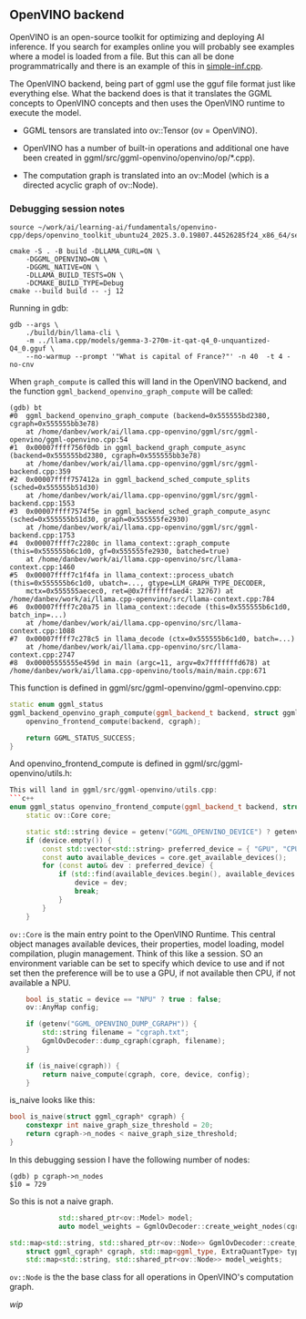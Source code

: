 ## OpenVINO backend
OpenVINO is an open-source toolkit for optimizing and deploying AI inference.
If you search for examples online you will probably see examples where a model
is loaded from a file. But this can all be done programmatrically and there
is an example of this in [simple-inf.cpp](../fundamentals/openvino-cpp/src/simple-inf.cpp).

The OpenVINO backend, being part of ggml use the gguf file format just like
everything else. What the backend does is that it translates the GGML concepts
to OpenVINO concepts and then uses the OpenVINO runtime to execute the model.

* GGML tensors are translated into ov::Tensor (ov = OpenVINO). 

* OpenVINO has a number of built-in operations and additional one have been created
  in ggml/src/ggml-openvino/openvino/op/*.cpp).

* The computation graph is translated into an ov::Model (which is a directed
  acyclic graph of ov::Node).


### Debugging session notes
```console
source ~/work/ai/learning-ai/fundamentals/openvino-cpp/deps/openvino_toolkit_ubuntu24_2025.3.0.19807.44526285f24_x86_64/setupvars.sh

cmake -S . -B build -DLLAMA_CURL=ON \
    -DGGML_OPENVINO=ON \
    -DGGML_NATIVE=ON \
    -DLLAMA_BUILD_TESTS=ON \
    -DCMAKE_BUILD_TYPE=Debug
cmake --build build -- -j 12
````

Running in gdb:
```console
gdb --args \
    ./build/bin/llama-cli \
    -m ../llama.cpp/models/gemma-3-270m-it-qat-q4_0-unquantized-Q4_0.gguf \
    --no-warmup --prompt '"What is capital of France?"' -n 40  -t 4 -no-cnv
```

When `graph_compute` is called this will land in the OpenVINO backend, and the
function `ggml_backend_openvino_graph_compute` will be called:
```console
(gdb) bt
#0  ggml_backend_openvino_graph_compute (backend=0x555555bd2380, cgraph=0x555555bb3e78)
    at /home/danbev/work/ai/llama.cpp-openvino/ggml/src/ggml-openvino/ggml-openvino.cpp:54
#1  0x00007ffff756f0db in ggml_backend_graph_compute_async (backend=0x555555bd2380, cgraph=0x555555bb3e78)
    at /home/danbev/work/ai/llama.cpp-openvino/ggml/src/ggml-backend.cpp:359
#2  0x00007ffff757412a in ggml_backend_sched_compute_splits (sched=0x555555b51d30)
    at /home/danbev/work/ai/llama.cpp-openvino/ggml/src/ggml-backend.cpp:1553
#3  0x00007ffff7574f5e in ggml_backend_sched_graph_compute_async (sched=0x555555b51d30, graph=0x555555fe2930)
    at /home/danbev/work/ai/llama.cpp-openvino/ggml/src/ggml-backend.cpp:1753
#4  0x00007ffff7c2280c in llama_context::graph_compute (this=0x555555b6c1d0, gf=0x555555fe2930, batched=true)
    at /home/danbev/work/ai/llama.cpp-openvino/src/llama-context.cpp:1460
#5  0x00007ffff7c1f4fa in llama_context::process_ubatch (this=0x555555b6c1d0, ubatch=..., gtype=LLM_GRAPH_TYPE_DECODER, 
    mctx=0x555555aecec0, ret=@0x7fffffffaed4: 32767) at /home/danbev/work/ai/llama.cpp-openvino/src/llama-context.cpp:784
#6  0x00007ffff7c20a75 in llama_context::decode (this=0x555555b6c1d0, batch_inp=...)
    at /home/danbev/work/ai/llama.cpp-openvino/src/llama-context.cpp:1088
#7  0x00007ffff7c278c5 in llama_decode (ctx=0x555555b6c1d0, batch=...)
    at /home/danbev/work/ai/llama.cpp-openvino/src/llama-context.cpp:2747
#8  0x00005555555e459d in main (argc=11, argv=0x7fffffffd678) at /home/danbev/work/ai/llama.cpp-openvino/tools/main/main.cpp:671
```
This function is defined in ggml/src/ggml-openvino/ggml-openvino.cpp:
```c++
static enum ggml_status
ggml_backend_openvino_graph_compute(ggml_backend_t backend, struct ggml_cgraph *cgraph) {
    openvino_frontend_compute(backend, cgraph);

    return GGML_STATUS_SUCCESS;
}
```
And openvino_frontend_compute is defined in ggml/src/ggml-openvino/utils.h:
```c++
This will land in ggml/src/ggml-openvino/utils.cpp:
```c++
enum ggml_status openvino_frontend_compute(ggml_backend_t backend, struct ggml_cgraph* cgraph) {
    static ov::Core core;

    static std::string device = getenv("GGML_OPENVINO_DEVICE") ? getenv("GGML_OPENVINO_DEVICE") : "";
    if (device.empty()) {
        const std::vector<std::string> preferred_device = { "GPU", "CPU", "NPU" };
        const auto available_devices = core.get_available_devices();
        for (const auto& dev : preferred_device) {
            if (std::find(available_devices.begin(), available_devices.end(), dev) != available_devices.end()) {
                device = dev;
                break;
            }
        }
    }
```
`ov::Core` is the main entry point to the OpenVINO Runtime. This central object
manages available devices, their properties, model loading, model compilation,
plugin management. Think of this like a session.
SO an environment variable can be set to specify which device to use and if not
set then the preference will be to use a GPU, if not available then CPU, if not
available a NPU.

```c++
    bool is_static = device == "NPU" ? true : false;
    ov::AnyMap config;

    if (getenv("GGML_OPENVINO_DUMP_CGRAPH")) {
        std::string filename = "cgraph.txt";
        GgmlOvDecoder::dump_cgraph(cgraph, filename);
    }

    if (is_naive(cgraph)) {
        return naive_compute(cgraph, core, device, config);
    }
```
is_naive looks like this:
```c++
bool is_naive(struct ggml_cgraph* cgraph) {
    constexpr int naive_graph_size_threshold = 20;
    return cgraph->n_nodes < naive_graph_size_threshold;
}
```
In this debugging session I have the following number of nodes:
```console
(gdb) p cgraph->n_nodes
$10 = 729
```
So this is not a naive graph. 

```c++
            std::shared_ptr<ov::Model> model;
            auto model_weights = GgmlOvDecoder::create_weight_nodes(cgraph, get_types_to_requant(device));
```
```c++
std::map<std::string, std::shared_ptr<ov::Node>> GgmlOvDecoder::create_weight_nodes(
    struct ggml_cgraph* cgraph, std::map<ggml_type, ExtraQuantType> types_to_requantize) {
    std::map<std::string, std::shared_ptr<ov::Node>> model_weights;
```
`ov::Node` is the the base class for all operations in OpenVINO's computation
graph.

_wip_
